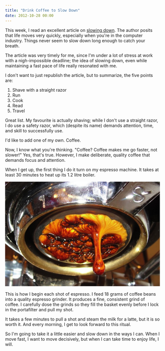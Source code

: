 ```yaml
---
title: "Drink Coffee to Slow Down"
date: 2012-10-28 00:00
---
```


<import><p>This week, I read an excellent article on <a href="http://www.goodbytes.be/blog/article/life-moves-pretty-fast.-here-are-5-things-you-can-do-to-slow-down">slowing down</a>. The author posits that life moves very quickly, especially when you're in the computer industry. Things never seem to slow down long enough to catch your breath. </p>

<p>The article was very timely for me, since I'm under a lot of stress at work with a nigh-impossible deadline; the idea of slowing down, even while maintaining a fast pace of life really resonated with me.</p>

<p>I don't want to just republish the article, but to summarize, the five points are:</p>

<ol>
<li>Shave with a straight razor</li>
<li>Run</li>
<li>Cook</li>
<li>Read</li>
<li>Travel</li>
</ol>

<p>Great list. My favourite is actually shaving; while I don't use a straight razor, I do use a safety razor, which (despite its name) demands attention, time, and skill to successfully use.</p>

<p>I'd like to add one of my own. Coffee.</p>

<p>Now, I know what you're thinking. "Coffee? Coffee makes me go faster, not slower!" Yes, that's true. However, I make deliberate, quality coffee that demands focus and attention.</p>

<p>When I get up, the first thing I do it turn on my espresso machine. It takes at least 30 minutes to heat up its 1.2 litre boiler.</p>
<img src="/img/import/blog/move-slowly/457350D03E0841399B68523033FDE52A.jpg" class="img-responsive"><p>This is how I begin each shot of espresso. I feed 18 grams of coffee beans into a quality espresso grinder. It produces a fine, consistent grind of coffee. I carefully dose the grinds so they fill the basket evenly before I lock in the portafilter and pull my shot.</p>

<p>It takes a few minutes to pull a shot and steam the milk for a latte, but it is so worth it. And every morning, I get to look forward to this ritual.</p>

<p>So I'm going to take it a little easier and slow down in the ways I can. When I move fast, I want to move decisively, but when I can take time to enjoy life, I will.</p></import>

<!-- more -->

